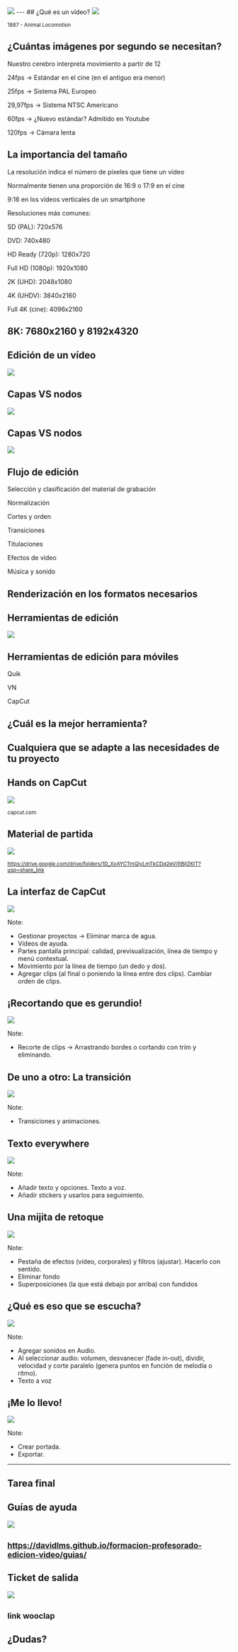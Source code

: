 <img class="r-stretch" style="text-align: center" src="../imagenes/logos/logo.png">
---
## ¿Qué es un vídeo?

<img class="r-stretch" style="text-align: center" src="../imagenes/race_horse_animated.gif">

<small>1887 - Animal Locomotion</small>


## ¿Cuántas imágenes por segundo se necesitan?

Nuestro cerebro interpreta movimiento a partir de 12 <!-- .element: class="fragment" -->

24fps → Estándar en el cine (en el antiguo era menor) <!-- .element: class="fragment" -->

25fps → Sistema PAL Europeo <!-- .element: class="fragment" -->

29,97fps → Sistema NTSC Americano <!-- .element: class="fragment" -->


60fps → ¿Nuevo estándar? Admitido en Youtube

120fps → Cámara lenta <!-- .element: class="fragment" -->


## La importancia del tamaño

La resolución indica el número de píxeles que tiene un vídeo

Normalmente tienen una proporción de 16:9 o 17:9 en el cine <!-- .element: class="fragment" -->

9:16 en los vídeos verticales de un smartphone <!-- .element: class="fragment" -->


Resoluciones más comunes:

SD (PAL): 720x576 <!-- .element: class="fragment" -->

DVD: 740x480 <!-- .element: class="fragment" -->

HD Ready (720p): 1280x720 <!-- .element: class="fragment" -->

Full HD (1080p): 1920x1080 <!-- .element: class="fragment" -->

2K (UHD): 2048x1080 <!-- .element: class="fragment" -->

4K (UHDV): 3840x2160 <!-- .element: class="fragment" -->

Full 4K (cine): 4096x2160 <!-- .element: class="fragment" -->

8K: 7680x2160 y 8192x4320 <!-- .element: class="fragment" -->
---
## Edición de un vídeo

<img class="r-stretch" style="text-align: center" src="../imagenes/video-edition.png">


## Capas VS nodos

<img class="r-stretch" style="text-align: center" src="../imagenes/layers.png">


## Capas VS nodos

<img class="r-stretch" style="text-align: center" src="https://assets.videomaker.com/wp-content/uploads/drpl/articles/17836/337-C3-Editing-secondary-2.png">


## Flujo de edición

Selección y clasificación del material de grabación <!-- .element: class="fragment" --> 

Normalización <!-- .element: class="fragment" -->

Cortes y orden <!-- .element: class="fragment" -->

Transiciones <!-- .element: class="fragment" -->

Titulaciones <!-- .element: class="fragment" -->

Efectos de vídeo <!-- .element: class="fragment" -->

Música y sonido <!-- .element: class="fragment" -->

Renderización en los formatos necesarios <!-- .element: class="fragment" -->
---
## Herramientas de edición

<img class="r-stretch" style="text-align: center" src="../imagenes/video-tool.png">


## Herramientas de edición para móviles

Quik <!-- .element: class="fragment" -->

VN <!-- .element: class="fragment" -->

CapCut <!-- .element: class="fragment" -->


## ¿Cuál es la mejor herramienta?

Cualquiera que se adapte a las necesidades de tu proyecto <!-- .element: class="fragment" -->
---
## Hands on CapCut

<img class="r-stretch" style="text-align: center" src="https://p16-vco-sg.ibyteimg.com/tos-alisg-i-hcfj2cabi8-sg/47e17bde67b9af9aa9f549666bdf2c6b.png~tplv-hcfj2cabi8-webp.image">

<small>capcut.com</small>


## Material de partida

<img class="r-stretch" style="text-align: center" src="../imagenes/qr-videos-pexels.png">

<small>https://drive.google.com/drive/folders/1D_XxAYCTmQjvLmTkCDq2eVi1tBjlZKIT?usp=share_link</small>


## La interfaz de CapCut

<img class="r-stretch" style="text-align: center" src="../imagenes/interface.png">

Note:

- Gestionar proyectos -> Eliminar marca de agua.
- Vídeos de ayuda.
- Partes pantalla principal: calidad, previsualización, línea de tiempo y menú contextual.
- Movimiento por la línea de tiempo (un dedo y dos).
- Agregar clips (al final o poniendo la línea entre dos clips). Cambiar orden de clips.


## ¡Recortando que es gerundio!

<img class="r-stretch" style="text-align: center" src="../imagenes/cut.png">

Note:

- Recorte de clips -> Arrastrando bordes o cortando con trim y eliminando.


## De uno a otro: La transición

<img class="r-stretch" style="text-align: center" src="../imagenes/transition.png">

Note:

- Transiciones y animaciones.


## Texto everywhere

<img class="r-stretch" style="text-align: center" src="../imagenes/text.png">

Note:

- Añadir texto y opciones. Texto a voz.
- Añadir stickers y usarlos para seguimiento.


## Una mijita de retoque

<img class="r-stretch" style="text-align: center" src="../imagenes/effects.png">

Note:

- Pestaña de efectos (vídeo, corporales) y filtros (ajustar). Hacerlo con sentido.
- Eliminar fondo
- Superposiciones (la que está debajo por arriba) con fundidos


## ¿Qué es eso que se escucha?

<img class="r-stretch" style="text-align: center" src="../imagenes/sounds.png">

Note:

- Agregar sonidos en Audio.
- Al seleccionar audio: volumen, desvanecer (fade in-out), dividir, velocidad y corte paralelo (genera puntos en función de melodía o ritmo).
- Texto a voz


## ¡Me lo llevo!

<img class="r-stretch" style="text-align: center" src="../imagenes/render.png">

Note:

- Crear portada.
- Exportar.
---
## Tarea final


## Guías de ayuda

<img class="r-stretch" style="text-align: center" src="../imagenes/qr-guides.png">

<small>https://davidlms.github.io/formacion-profesorado-edicion-video/guias/</small>
---
## Ticket de salida

<img class="r-stretch" style="text-align: center" src="../imagenes/qr-exit-ticket.png">

<small>link wooclap</small>
---

<!-- .slide: data-background-video="../imagenes/video-edition.mp4" data-background-opacity="0.6" data-background-video-loop data-background-video-muted -->

## ¿Dudas?